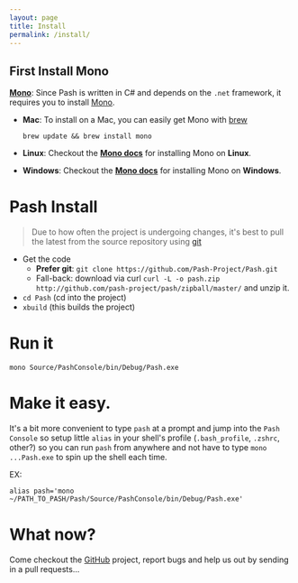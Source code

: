 ```yaml
---
layout: page
title: Install
permalink: /install/
---
```


## First Install Mono

**[Mono](http://www.mono-project.com/)**: Since Pash is written in C# and depends on the `.net` framework, it requires you to install [Mono](http://www.mono-project.com/).

- **Mac**: To install on a Mac, you can easily get Mono with [brew](http://brew.sh)

    `brew update && brew install mono`

- **Linux**: Checkout the **[Mono docs](http://www.mono-project.com/docs/getting-started/install/linux/)** for installing Mono on **Linux**.
- **Windows**: Checkout the **[Mono docs](http://www.mono-project.com/docs/getting-started/install/windows/)** for installing Mono on **Windows**.


# Pash Install

> Due to how often the project is undergoing changes, it's best to pull the latest from the source repository using [git](http://git-scm.com/)

- Get the code
  - **Prefer git**: `git clone https://github.com/Pash-Project/Pash.git`
  - Fall-back: download via curl `curl -L -o pash.zip http://github.com/pash-project/pash/zipball/master/` and unzip it.
- `cd Pash` (cd into the project)
- `xbuild` (this builds the project)

# Run it

`mono Source/PashConsole/bin/Debug/Pash.exe`

# Make it easy.

It's a bit more convenient to type `pash` at a prompt and jump into the `Pash Console` so setup little `alias` in your shell's profile (`.bash_profile`, `.zshrc`, other?) so you can run `pash` from anywhere and not have to type `mono ...Pash.exe` to spin up the shell each time.

EX:

`alias pash='mono ~/PATH_TO_PASH/Pash/Source/PashConsole/bin/Debug/Pash.exe'`

# What now?

Come checkout the [GitHub](https://github.com/Pash-Project/Pash) project, report bugs and help us out by sending in a pull requests...
